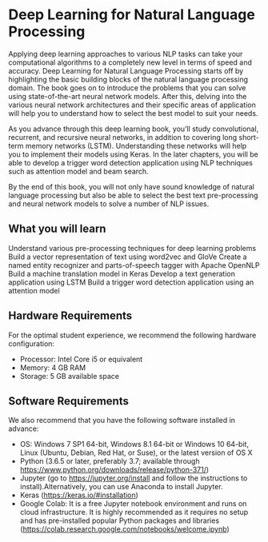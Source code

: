 # Deep Learning for Natural Language Processing
Applying deep learning approaches to various NLP tasks can take your computational algorithms to a completely new level in terms of speed and accuracy. Deep Learning for Natural Language Processing starts off by highlighting the basic building blocks of the natural language processing domain. The book goes on to introduce the problems that you can solve using state-of-the-art neural network models. After this, delving into the various neural network architectures and their specific areas of application will help you to understand how to select the best model to suit your needs.

As you advance through this deep learning book, you’ll study convolutional, recurrent, and recursive neural networks, in addition to covering long short-term memory networks (LSTM). Understanding these networks will help you to implement their models using Keras. In the later chapters, you will be able to develop a trigger word detection application using NLP techniques such as attention model and beam search.

By the end of this book, you will not only have sound knowledge of natural language processing but also be able to select the best text pre-processing and neural network models to solve a number of NLP issues.

## What you will learn
Understand various pre-processing techniques for deep learning problems
Build a vector representation of text using word2vec and GloVe
Create a named entity recognizer and parts-of-speech tagger with Apache OpenNLP
Build a machine translation model in Keras
Develop a text generation application using LSTM
Build a trigger word detection application using an attention model

## Hardware Requirements
For the optimal student experience, we recommend the following hardware
configuration:
* Processor: Intel Core i5 or equivalent
* Memory: 4 GB RAM
* Storage: 5 GB available space

## Software Requirements
We also recommend that you have the following software installed in advance:
* OS: Windows 7 SP1 64-bit, Windows 8.1 64-bit or Windows 10 64-bit, Linux
(Ubuntu, Debian, Red Hat, or Suse), or the latest version of OS X
* Python (3.6.5 or later, preferably 3.7; available through https://www.python.org/downloads/release/python-371/)
* Jupyter (go to https://jupyter.org/install and follow the instructions to install).Alternatively, you can use Anaconda to install Jupyter.
* Keras (https://keras.io/#installation)
* Google Colab: It is a free Jupyter notebook environment and runs on cloud infrastructure. It is highly recommended as it requires no setup and has pre-installed popular Python packages and libraries (https://colab.research.google.com/notebooks/welcome.ipynb)
